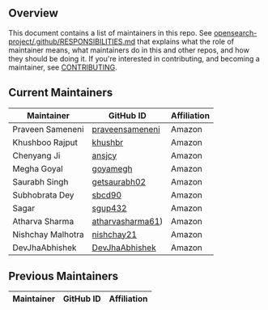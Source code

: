 ## Overview

This document contains a list of maintainers in this repo. See [opensearch-project/.github/RESPONSIBILITIES.md](https://github.com/opensearch-project/.github/blob/main/RESPONSIBILITIES.md#maintainer-responsibilities) that explains what the role of maintainer means, what maintainers do in this and other repos, and how they should be doing it. If you're interested in contributing, and becoming a maintainer, see [CONTRIBUTING](CONTRIBUTING.md).

## Current Maintainers

| Maintainer        | GitHub ID                                             | Affiliation |
|-------------------|-------------------------------------------------------| ----------- |
| Praveen Sameneni  | [praveensameneni](https://github.com/praveensameneni) | Amazon      |
| Khushboo Rajput   | [khushbr](https://github.com/khushbr)                 | Amazon      |
| Chenyang Ji       | [ansjcy](https://github.com/ansjcy)                   | Amazon      |
| Megha Goyal       | [goyamegh](https://github.com/goyamegh)               | Amazon      |
| Saurabh Singh     | [getsaurabh02](https://github.com/getsaurabh02)       | Amazon      |
| Subhobrata Dey    | [sbcd90](https://github.com/sbcd90)                   | Amazon      |
| Sagar             | [sgup432](https://github.com/sgup432)                 | Amazon      |
| Atharva Sharma    | [atharvasharma61](https://github.com/atharvasharma61))| Amazon      |
| Nishchay Malhotra | [nishchay21](https://github.com/nishchay21/)          | Amazon      |
| DevJhaAbhishek    | [DevJhaAbhishek](https://github.com/DevJhaAbhishek/)  | Amazon      |

## Previous Maintainers

| Maintainer      | GitHub ID                                   | Affiliation |
|-----------------|---------------------------------------------|-------------|
